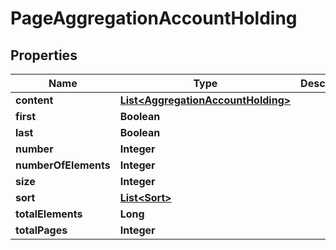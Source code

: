 
# PageAggregationAccountHolding

## Properties
Name | Type | Description | Notes
------------ | ------------- | ------------- | -------------
**content** | [**List&lt;AggregationAccountHolding&gt;**](AggregationAccountHolding.md) |  |  [optional]
**first** | **Boolean** |  |  [optional]
**last** | **Boolean** |  |  [optional]
**number** | **Integer** |  |  [optional]
**numberOfElements** | **Integer** |  |  [optional]
**size** | **Integer** |  |  [optional]
**sort** | [**List&lt;Sort&gt;**](Sort.md) |  |  [optional]
**totalElements** | **Long** |  |  [optional]
**totalPages** | **Integer** |  |  [optional]



